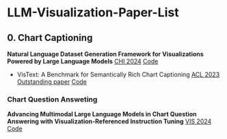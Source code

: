 # LLM-Visualization-Paper-List



## 0. Chart Captioning

**Natural Language Dataset Generation Framework for Visualizations Powered by Large Language Models**
[CHI 2024](https://arxiv.org/abs/2309.10245) [Code](https://github.com/hyungkwonko/chart-llm)
+ VisText: A Benchmark for Semantically Rich Chart Captioning
[ACL 2023 Outstanding paper](https://aclanthology.org/2023.acl-long.401.pdf) [Code](https://github.com/mitvis/vistext)

### Chart Question Answeting

**Advancing Multimodal Large Language Models in Chart Question Answering with Visualization-Referenced Instruction Tuning**
[VIS 2024](https://arxiv.org/abs/2407.20174) [Code](https://github.com/zengxingchen/ChartQA-MLLM)
